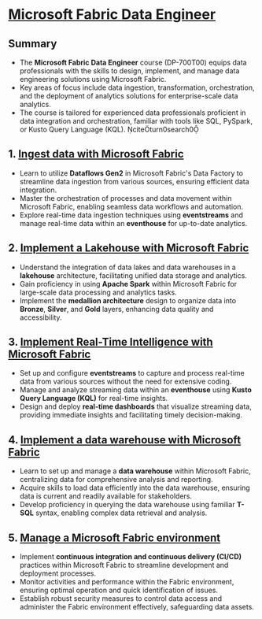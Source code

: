 # [Microsoft Fabric Data Engineer](https://learn.microsoft.com/en-gb/training/courses/dp-700t00)

## Summary

- The **Microsoft Fabric Data Engineer** course (DP-700T00) equips data professionals with the skills to design, implement, and manage data engineering solutions using Microsoft Fabric.
- Key areas of focus include data ingestion, transformation, orchestration, and the deployment of analytics solutions for enterprise-scale data analytics.
- The course is tailored for experienced data professionals proficient in data integration and orchestration, familiar with tools like SQL, PySpark, or Kusto Query Language (KQL). citeturn0search0

## 1. [Ingest data with Microsoft Fabric](./1-ingest-data/README.md)

- Learn to utilize **Dataflows Gen2** in Microsoft Fabric's Data Factory to streamline data ingestion from various sources, ensuring efficient data integration.
- Master the orchestration of processes and data movement within Microsoft Fabric, enabling seamless data workflows and automation.
- Explore real-time data ingestion techniques using **eventstreams** and manage real-time data within an **eventhouse** for up-to-date analytics.

## 2. [Implement a Lakehouse with Microsoft Fabric](./2-lakehouse/README.md)

- Understand the integration of data lakes and data warehouses in a **lakehouse** architecture, facilitating unified data storage and analytics.
- Gain proficiency in using **Apache Spark** within Microsoft Fabric for large-scale data processing and analytics tasks.
- Implement the **medallion architecture** design to organize data into **Bronze**, **Silver**, and **Gold** layers, enhancing data quality and accessibility.

## 3. [Implement Real-Time Intelligence with Microsoft Fabric](./3-real-time-intelligence/README.md)

- Set up and configure **eventstreams** to capture and process real-time data from various sources without the need for extensive coding.
- Manage and analyze streaming data within an **eventhouse** using **Kusto Query Language (KQL)** for real-time insights.
- Design and deploy **real-time dashboards** that visualize streaming data, providing immediate insights and facilitating timely decision-making.

## 4. [Implement a data warehouse with Microsoft Fabric](./4-data-warehouse/README.md)

- Learn to set up and manage a **data warehouse** within Microsoft Fabric, centralizing data for comprehensive analysis and reporting.
- Acquire skills to load data efficiently into the data warehouse, ensuring data is current and readily available for stakeholders.
- Develop proficiency in querying the data warehouse using familiar **T-SQL** syntax, enabling complex data retrieval and analysis.

## 5. [Manage a Microsoft Fabric environment](./5-manage-fabric-environment/README.md)

- Implement **continuous integration and continuous delivery (CI/CD)** practices within Microsoft Fabric to streamline development and deployment processes.
- Monitor activities and performance within the Fabric environment, ensuring optimal operation and quick identification of issues.
- Establish robust security measures to control data access and administer the Fabric environment effectively, safeguarding data assets. 